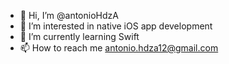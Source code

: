 - 👋 Hi, I’m @antonioHdzA
- 👀 I’m interested in native iOS app development
- 🌱 I’m currently learning Swift
- 📫 How to reach me antonio.hdza12@gmail.com

<!---
antonioHdzA/antonioHdzA is a ✨ special ✨ repository because its `README.md` (this file) appears on your GitHub profile.
You can click the Preview link to take a look at your changes.
--->
